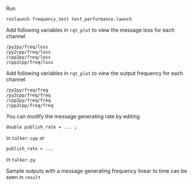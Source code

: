 Run
```
roslaunch frequency_test test_performance.launch
```

Add following variables in ```rqt_plot``` to view the message loss for each channel
```
/py2py/freq/loss
/py2cpp/freq/loss
/cpp2py/freq/loss
/cpp2cpp/freq/loss
```

Add following variables in ```rqt_plot``` to view the output frequency for each channel
```
/py2py/freq/freq
/py2cpp/freq/freq
/cpp2py/freq/freq
/cpp2cpp/freq/freq
```

You can modify the message generating rate by editing 
```
double publish_rate = ... ;
```
in ```talker.cpp``` or 

```
publish_rate = ...
``` 
in ```talker.py```

Sample outputs with a message generating frequency linear to time can be seen in ```result```
